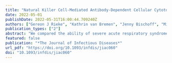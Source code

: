 ```yaml
---
title: "Natural Killer Cell-Mediated Antibody-Dependent Cellular Cytotoxicity Against SARS-CoV-2 After Natural Infection Is More Potent Than After Vaccination"
date: 2022-05-01
publishDate: 2022-05-31T16:00:44.709240Z
authors: ["Gereon J Rieke", "Kathrin van Bremen", "Jenny Bischoff", "Michael ToVinh", "Malte B Monin", "Stefan Schlabe", "Jan Raabe", "Kim M Kaiser", "Claudia Finnemann", "Alexandru Odainic", "Anushka Kudaliyanage", "Eicke Latz", "Christian P Strassburg", "Christoph Boesecke", "Susanne V Schmidt", "Benjamin Krämer", "Jürgen K Rockstroh", "Jacob Nattermann"]
publication_types: ["2"]
abstract: "We compared the ability of severe acute respiratory syndrome coronavirus 2 (SARS-CoV-2) spike-specific antibodies to induce natural killer cell-mediated antibody-dependent cellular cytotoxicity (ADCC) in patients with natural infection and vaccinated persons. Analyzing plasma samples from 39 coronavirus disease 2019 (COVID-19) patients and 11 vaccinated individuals, significant induction of ADCC could be observed over a period of more than 3 months in both vaccinated and recovered individuals. Although plasma antibody concentrations were lower in recovered patients, we found antibodies elicited by natural infection induced a significantly stronger ADCC response compared to those induced by vaccination, which may affect protection conferred by vaccination."
featured: false
publication: "*The Journal of Infectious Diseases*"
url_pdf: "https://doi.org/10.1093/infdis/jiac060"
doi: "10.1093/infdis/jiac060"
---
```


